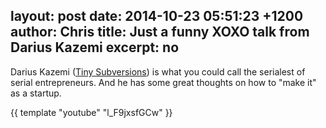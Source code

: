 layout: post
date: 2014-10-23 05:51:23 +1200
author: Chris
title: Just a funny XOXO talk from Darius Kazemi
excerpt: no
----

Darius Kazemi ([Tiny Subversions](http://tinysubversions.com)) is what you could call the serialest of serial entrepreneurs. And he has some great thoughts on how to "make it" as a startup. 

{{ template "youtube" "l_F9jxsfGCw" }}


